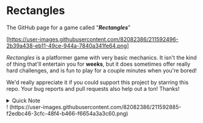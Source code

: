 # Rectangles

The GitHub page for a game called "***Rectangles***"

[https://user-images.githubusercontent.com/82082386/211592496-2b39a438-eb11-49ce-944a-7840a341fe64.png]

*Rectangles* is a platformer game with very basic mechanics. It isn't the kind of thing that'll entertain you for **weeks**, but it does sometimes offer really hard challenges, and is fun to play for a couple minutes when you're bored!

We'd really appreciate it if you could support this project by starring this repo. Your bug reports and pull requests also help out a ton! Thanks!

<details>
<summary>Quick Note</summary>
  The game isn't actually mine, I just playtest and stuff. The actual game is made by https://github.com/CRAB19.
  I own this repo only because GitHub has some sort of weird bug on Crab's device :D 
  Also the "Rectangles" repo on Crab's profile is the one where he got an error on. You can ignore it, this is the main repo for now.
</details>
! (https://user-images.githubusercontent.com/82082386/211592885-f2edbc46-3cfc-48f4-b466-f6654a3a3c60.png)
